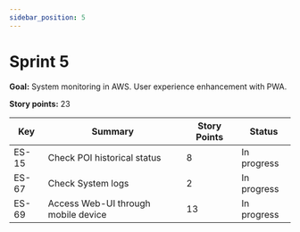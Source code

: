 ```yaml
---
sidebar_position: 5
---
```


# Sprint 5

**Goal:** System monitoring in AWS. User experience enhancement with PWA.

**Story points:** 23

| Key   | Summary                                | Story Points | Status      |
|-------|----------------------------------------|--------------|-------------|
| ES-15 | Check POI historical status            | 8            | In progress |
| ES-67 | Check System logs                      | 2            | In progress |
| ES-69 | Access Web-UI through mobile device    | 13           | In progress |
